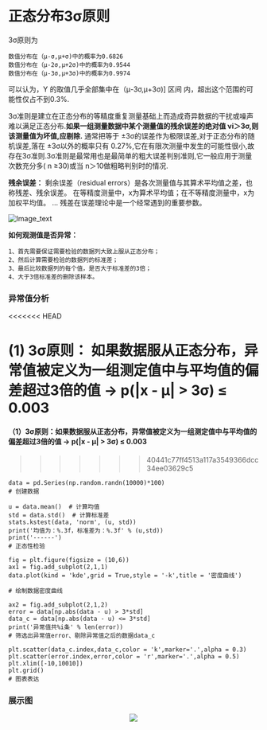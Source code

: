 # 正态分布3σ原则

3σ原则为 

    数值分布在（μ-σ,μ+σ)中的概率为0.6826 
    数值分布在（μ-2σ,μ+2σ)中的概率为0.9544 
    数值分布在（μ-3σ,μ+3σ)中的概率为0.9974 

可以认为，Y 的取值几乎全部集中在（μ-3σ,μ+3σ)] 区间 内，超出这个范围的可能性仅占不到0.3%.


3σ准则是建立在正态分布的等精度重复测量基础上而造成奇异数据的干扰或噪声难以满足正态分布.__如果一组测量数据中某个测量值的残余误差的绝对值 νi＞3σ,则该测量值为坏值,应剔除.__ 通常把等于 ±3σ的误差作为极限误差,对于正态分布的随机误差,落在 ±3σ以外的概率只有 0.27%,它在有限次测量中发生的可能性很小,故存在3σ准则.3σ准则是最常用也是最简单的粗大误差判别准则,它一般应用于测量次数充分多( n ≥30)或当 n＞10做粗略判别时的情况.

__残余误差：__ 剩余误差（residual errors）是各次测量值与其算术平均值之差，也称残差、残余误差。 在等精度测量中，x为算术平均值；在不等精度测量中，x为加权平均值。 ... 残差在误差理论中是一个经常遇到的重要参数。


![Image_text](https://raw.githubusercontent.com/OneStepAndTwoSteps/Data_Analysis/master/static/%E7%89%B9%E5%BE%81%E5%B7%A5%E7%A8%8B/%E6%AD%A3%E6%80%81%E5%88%86%E5%B8%83/%E6%AD%A3%E6%80%81%E5%88%86%E5%B8%831.png)

__如何观测值是否异常：__

    1、首先需要保证需要检验的数据列大致上服从正态分布；
    2、然后计算需要检验的数据列的标准差；
    3、最后比较数据列的每个值，是否大于标准差的3倍；
    4、大于3倍标准差的删除该样本。




### 异常值分析
<<<<<<< HEAD

__(1) 3σ原则：__ 如果数据服从正态分布，异常值被定义为一组测定值中与平均值的偏差超过3倍的值 → p(|x - μ| > 3σ) ≤ 0.003
=======
#### （1）3σ原则：如果数据服从正态分布，异常值被定义为一组测定值中与平均值的偏差超过3倍的值 → p(|x - μ| > 3σ) ≤ 0.003
>>>>>>> 40441c77ff4513a117a3549366dcc34ee03629c5

    data = pd.Series(np.random.randn(10000)*100)
    # 创建数据

    u = data.mean()  # 计算均值
    std = data.std()  # 计算标准差
    stats.kstest(data, 'norm', (u, std))
    print('均值为：%.3f，标准差为：%.3f' % (u,std))
    print('------')
    # 正态性检验

    fig = plt.figure(figsize = (10,6))
    ax1 = fig.add_subplot(2,1,1)
    data.plot(kind = 'kde',grid = True,style = '-k',title = '密度曲线')

    # 绘制数据密度曲线

    ax2 = fig.add_subplot(2,1,2)
    error = data[np.abs(data - u) > 3*std]
    data_c = data[np.abs(data - u) <= 3*std]
    print('异常值共%i条' % len(error))
    # 筛选出异常值error、剔除异常值之后的数据data_c

    plt.scatter(data_c.index,data_c,color = 'k',marker='.',alpha = 0.3)
    plt.scatter(error.index,error,color = 'r',marker='.',alpha = 0.5)
    plt.xlim([-10,10010])
    plt.grid()
    # 图表表达


### 展示图

<div align=center><img  src="https://raw.githubusercontent.com/OneStepAndTwoSteps/Data_Analysis_notes/master/static/%E7%89%B9%E5%BE%81%E5%B7%A5%E7%A8%8B/1.png"/></div>




